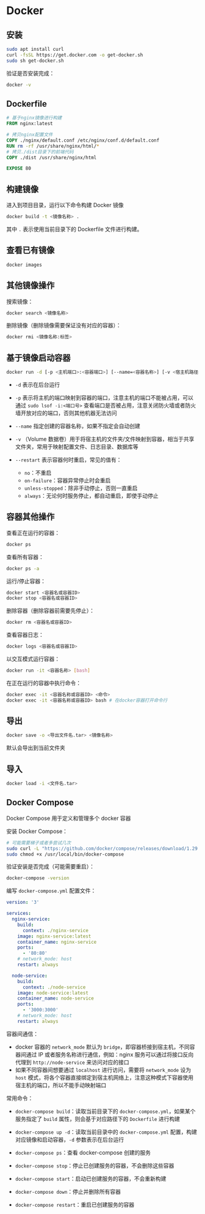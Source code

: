 # Docker

## 安装

```sh
sudo apt install curl
curl -fsSL https://get.docker.com -o get-docker.sh
sudo sh get-docker.sh
```

验证是否安装完成：

```sh
docker -v
```



## Dockerfile

```dockerfile
# 基于nginx镜像进行构建
FROM nginx:latest

# 拷贝nginx配置文件
COPY ./nginx/default.conf /etc/nginx/conf.d/default.conf
RUN rm -rf /usr/share/nginx/html/*
# 拷贝./dist目录下的前端代码
COPY ./dist /usr/share/nginx/html

EXPOSE 80
```



## 构建镜像

进入到项目目录，运行以下命令构建 Docker 镜像

```sh
docker build -t <镜像名称> .
```

其中 `.` 表示使用当前目录下的 Dockerfile 文件进行构建。



## 查看已有镜像

```sh
docker images
```



## 其他镜像操作

搜索镜像：

```sh
docker search <镜像名称>
```

删除镜像（删除镜像需要保证没有对应的容器）：

```sh
docker rmi <镜像名称:标签>
```



## 基于镜像启动容器

```sh
docker run -d [-p <主机端口>:<容器端口>] [--name=<容器名称>] [-v <宿主机路径>:<容器路径>] [--restart=<重启值>] <镜像名称>
```

- `-d` 表示在后台运行
- `-p` 表示将主机的端口映射到容器的端口，注意主机的端口不能被占用，可以通过 `sudo lsof -i:<端口号>` 查看端口是否被占用，注意关闭防火墙或者防火墙开放对应的端口，否则其他机器无法访问
- `--name` 指定创建的容器名称，如果不指定会自动创建
- `-v` （Volume 数据卷）用于将宿主机的文件夹/文件映射到容器，相当于共享文件夹，常用于映射配置文件、日志目录、数据库等

- `--restart` 表示容器何时重启，常见的值有：
  - `no`：不重启
  - `on-failure`：容器异常停止时会重启
  - `unless-stopped`：除非手动停止，否则一直重启
  - `always`：无论何时服务停止，都自动重启，即使手动停止



## 容器其他操作

查看正在运行的容器：

```sh
docker ps
```

查看所有容器：

```sh
docker ps -a
```

运行/停止容器：

```sh
docker start <容器名或容器ID>
docker stop <容器名或容器ID>
```

删除容器（删除容器前需要先停止）：

```sh
docker rm <容器名或容器ID>
```

查看容器日志：

```sh
docker logs <容器名或容器ID>
```

以交互模式运行容器：

```sh
docker run -it <容器名称> [bash]
```

在正在运行的容器中执行命令：

```sh
docker exec -it <容器名称或容器ID> <命令>
docker exec -it <容器名称或容器ID> bash # 在docker容器打开命令行
```



## 导出

```sh
docker save -o <导出文件名.tar> <镜像名称>
```

默认会导出到当前文件夹



## 导入

```sh
docker load -i <文件名.tar>
```



## Docker Compose

Docker Compose 用于定义和管理多个 docker 容器

安装 Docker Compose：

```sh
# 可能需要梯子或者多尝试几次
sudo curl -L "https://github.com/docker/compose/releases/download/1.29.2/docker-compose-$(uname -s)-$(uname -m)" -o /usr/local/bin/docker-compose
sudo chmod +x /usr/local/bin/docker-compose
```

验证安装是否完成（可能需要重启）：

```sh
docker-compose -version
```

编写 `docker-compose.yml` 配置文件：

```yaml
version: '3'

services:
  nginx-service:
    build:
      context: ./nginx-service
    image: nginx-service:latest
    container_name: nginx-service
    ports:
      - '80:80'
    # network_mode: host
    restart: always

  node-service:
    build:
      context: ./node-service
    image: node-service:latest
    container_name: node-service
    ports:
      - '3000:3000'
    # network_mode: host
    restart: always
```

容器间通信：

- docker 容器的 `network_mode` 默认为 `bridge`，即容器桥接到宿主机，不同容器间通过 IP 或者服务名称进行通信，例如：nginx 服务可以通过将接口反向代理到 `http://node-service` 来访问对应的接口
- 如果不同容器间想要通过 `localhost` 进行访问，需要将 `network_mode` 设为 `host` 模式，将各个容器直接绑定到宿主机网络上，注意这种模式下容器使用宿主机的端口，所以不能手动映射端口

常用命令：

- `docker-compose build`：读取当前目录下的 `docker-compose.yml`，如果某个服务指定了 `build` 属性，则会基于对应路径下的 `Dockerfile` 进行构建

- `docker-compose up -d`：读取当前目录中的 `docker-compose.yml` 配置，构建对应镜像和启动容器，`-d` 参数表示在后台运行
- `docker-compose ps`：查看 docker-compose 创建的服务
- `docker-compose stop`：停止已创建服务的容器，不会删除这些容器
- `docker-compose start`：启动已创建服务的容器，不会重新构建
- `docker-compose down`：停止并删除所有容器
- `docker-compose restart`：重启已创建服务的容器
